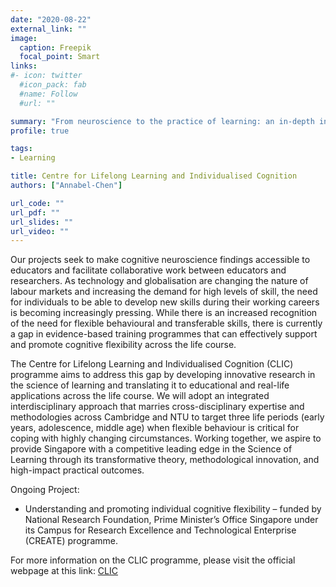 ```yaml
---
date: "2020-08-22"
external_link: ""
image:
  caption: Freepik
  focal_point: Smart
links:
#- icon: twitter
  #icon_pack: fab
  #name: Follow
  #url: ""

summary: "From neuroscience to the practice of learning: an in-depth investigation into cognitive flexibility."
profile: true

tags:
- Learning

title: Centre for Lifelong Learning and Individualised Cognition
authors: ["Annabel-Chen"]

url_code: ""
url_pdf: ""
url_slides: ""
url_video: ""
---
```

Our projects seek to make cognitive neuroscience findings accessible to educators and facilitate collaborative work between educators and researchers. 
As technology and globalisation are changing the nature of labour markets and increasing the demand for high levels of skill, the need for individuals to be able to develop new skills during their working careers is becoming increasingly pressing. While there is an increased recognition of the need for flexible behavioural and transferable skills, there is currently a gap in evidence-based training programmes that can effectively support and promote cognitive flexibility across the life course.

The Centre for Lifelong Learning and Individualised Cognition (CLIC) programme aims to address this gap by developing innovative research in the science of learning and translating it to educational and real-life applications across the life course. We will adopt an integrated interdisciplinary approach that marries cross-disciplinary expertise and methodologies across Cambridge and NTU to target three life periods (early years, adolescence, middle age) when flexible behaviour is critical for coping with highly changing circumstances. Working together, we aspire to provide Singapore with a competitive leading edge in the Science of Learning through its transformative theory, methodological innovation, and high-impact practical outcomes.

Ongoing Project: 

- Understanding and promoting individual cognitive flexibility – funded by National Research Foundation, Prime Minister’s Office Singapore under its Campus for Research Excellence and Technological Enterprise (CREATE) programme.

For more information on the CLIC programme, please visit the official webpage at this link: [CLIC](https://www.cares.cam.ac.uk/research/clic/)
